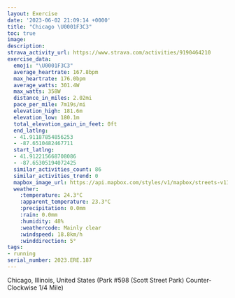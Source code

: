 ```yaml
---
layout: Exercise
date: '2023-06-02 21:09:14 +0000'
title: "Chicago \U0001F3C3"
toc: true
image:
description:
strava_activity_url: https://www.strava.com/activities/9190464210
exercise_data:
  emoji: "\U0001F3C3"
  average_heartrate: 167.8bpm
  max_heartrate: 176.0bpm
  average_watts: 301.4W
  max_watts: 358W
  distance_in_miles: 2.02mi
  pace_per_mile: 7m19s/mi
  elevation_high: 181.6m
  elevation_low: 180.1m
  total_elevation_gain_in_feet: 0ft
  end_latlng:
  - 41.91187854856253
  - -87.6510482467711
  start_latlng:
  - 41.912215668708086
  - -87.65305194072425
  similar_activities_count: 86
  similar_activities_trend: 0
  mapbox_image_url: https://api.mapbox.com/styles/v1/mapbox/streets-v11/static/path-5+787af2-1.0(g%7Bx~F~k~uOEgBM_%40%3FO~AyBd%40w%40De%40Ti%40%40IE%7D%40H_A%3Fs%40%40AZCBIEaECkII%7BADm%40Gi%40Fs%40AeBB_%40DKz%40k%40V%40PCPFDL%3F%60%40BbEBZFPNPVJP%3FZEp%40%40JG%5Ei%40BQ%3FeBGsAEOIMQOMCoAA%5BFQNGNGZA%7CCBZHXPPTJrACf%40ULQD%5B%40gACqAC_%40IWKMIGOCi%40Au%40BOHORK%5ECN%40fDDPJTRLLBp%40%3Fp%40GVOLUDiAAeCO%5BKKMEo%40Ik%40%3FQBWVO%5ECXA~%40DzADXV%60%40NDT%40h%40Aj%40GNGPSDOB%5BEuBE%7B%40M%5BKIUIuEQ_%40AWDKRAXBlAEhADtAA~%40BlBAv%40Df%40%40tCBb%40%3FhGBhCH%5ECb%40_%40%5C),pin-s-s+e5b22e(-87.65136,41.91172),pin-s-f+89ae00(-87.64976999999998,41.910949999999964)/auto/800x800?access_token=pk.eyJ1Ijoiam9zaGJlY2ttYW4iLCJhIjoiY205eWR2aDd1MWZ6djJrbXc4a3M0bWZleiJ9.XiG9OWkNcZk2QzjJbxLB4A
  weather:
    :temperature: 24.3°C
    :apparent_temperature: 23.3°C
    :precipitation: 0.0mm
    :rain: 0.0mm
    :humidity: 48%
    :weathercode: Mainly clear
    :windspeed: 18.8km/h
    :winddirection: 5°
tags:
- running
serial_number: 2023.ERE.187
---
```

Chicago, Illinois, United States (Park #598 (Scott Street Park) Counter-Clockwise 1/4 Mile)
